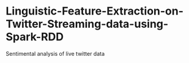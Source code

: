 # Linguistic-Feature-Extraction-on-Twitter-Streaming-data-using-Spark-RDD
Sentimental analysis of live twitter data
